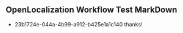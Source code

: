## OpenLocalization Workflow Test MarkDown
* 23b1724e-044a-4b99-a912-b425e1a1c140 thanks!

<!--HONumber=Jul16_HO3-->


